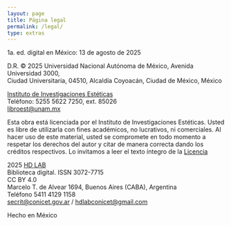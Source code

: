 ```yaml
---
layout: page
title: Página legal
permalink: /legal/
type: extras
---
```





1a. ed. digital en México: 13 de agosto de 2025 

D.R. © 2025 Universidad Nacional Autónoma de México,
Avenida Universidad 3000,  
Ciudad Universitaria, 04510, Alcaldía Coyoacán, Ciudad de México, México
 

<a href="https://www.esteticas.unam.mx/" target="blank">Instituto de Investigaciones Estéticas</a>  
Teléfono: 5255 5622 7250, ext. 85026  
[libroest@unam.mx](mailto:libroest@unam.mx)   
 

Esta obra está licenciada por el Instituto de Investigaciones  Estéticas. Usted es libre de utilizarla con fines académicos, no  lucrativos, ni comerciales. Al hacer uso de este material, usted  se compromete en todo momento a respetar los derechos del autor   y  citar de manera correcta dando los créditos respectivos. Lo invitamos a leer el texto íntegro de la <a href="http://www.ebooks.esteticas.unam.mx/derechos_autor" target="_blank">Licencia</a>

 
2025 <a href="https://hdlab.space/" target="blank">HD LAB</a>  
Biblioteca digital. ISSN 3072-7715  
CC BY 4.0   
Marcelo T. de Alvear 1694, Buenos Aires (CABA), Argentina  
Teléfono 5411 4129 1158  
[secrit@conicet.gov.ar](mailto:secrit@conicet.gov.ar) / [hdlabconicet@gmail.com](mailto:hdlabconicet@gmail.com)

Hecho en México




